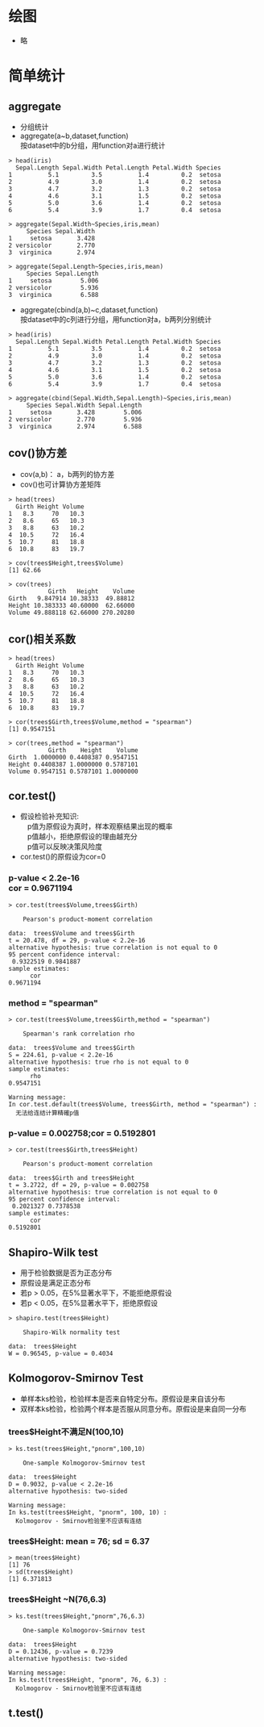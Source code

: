 # 绘图
- 略
# 简单统计
## aggregate
- 分组统计
- aggregate(a~b,dataset,function)<br>按dataset中的b分组，用function对a进行统计
```
> head(iris)
  Sepal.Length Sepal.Width Petal.Length Petal.Width Species
1          5.1         3.5          1.4         0.2  setosa
2          4.9         3.0          1.4         0.2  setosa
3          4.7         3.2          1.3         0.2  setosa
4          4.6         3.1          1.5         0.2  setosa
5          5.0         3.6          1.4         0.2  setosa
6          5.4         3.9          1.7         0.4  setosa
```
```
> aggregate(Sepal.Width~Species,iris,mean)
     Species Sepal.Width
1     setosa       3.428
2 versicolor       2.770
3  virginica       2.974
```
```
> aggregate(Sepal.Length~Species,iris,mean)
     Species Sepal.Length
1     setosa        5.006
2 versicolor        5.936
3  virginica        6.588
```
- aggregate(cbind(a,b)~c,dataset,function)<br>按dataset中的c列进行分组，用function对a，b两列分别统计
```
> head(iris)
  Sepal.Length Sepal.Width Petal.Length Petal.Width Species
1          5.1         3.5          1.4         0.2  setosa
2          4.9         3.0          1.4         0.2  setosa
3          4.7         3.2          1.3         0.2  setosa
4          4.6         3.1          1.5         0.2  setosa
5          5.0         3.6          1.4         0.2  setosa
6          5.4         3.9          1.7         0.4  setosa
```
```
> aggregate(cbind(Sepal.Width,Sepal.Length)~Species,iris,mean)
     Species Sepal.Width Sepal.Length
1     setosa       3.428        5.006
2 versicolor       2.770        5.936
3  virginica       2.974        6.588
```
## cov()协方差
- cov(a,b)： a，b两列的协方差
- cov()也可计算协方差矩阵
```
> head(trees)
  Girth Height Volume
1   8.3     70   10.3
2   8.6     65   10.3
3   8.8     63   10.2
4  10.5     72   16.4
5  10.7     81   18.8
6  10.8     83   19.7
```
```
> cov(trees$Height,trees$Volume)
[1] 62.66
```
```
> cov(trees)
           Girth   Height    Volume
Girth   9.847914 10.38333  49.88812
Height 10.383333 40.60000  62.66000
Volume 49.888118 62.66000 270.20280
```
## cor()相关系数
```
> head(trees)
  Girth Height Volume
1   8.3     70   10.3
2   8.6     65   10.3
3   8.8     63   10.2
4  10.5     72   16.4
5  10.7     81   18.8
6  10.8     83   19.7
```
```
> cor(trees$Girth,trees$Volume,method = "spearman")
[1] 0.9547151
```
```
> cor(trees,method = "spearman")
           Girth    Height    Volume
Girth  1.0000000 0.4408387 0.9547151
Height 0.4408387 1.0000000 0.5787101
Volume 0.9547151 0.5787101 1.0000000
```
## cor.test()
- 假设检验补充知识:<br>
&#8195;p值为原假设为真时，样本观察结果出现的概率<br>&#8195;p值越小，拒绝原假设的理由越充分<br>&#8195;p值可以反映决策风险度  
- cor.test()的原假设为cor=0
### p-value < 2.2e-16<br>cor = 0.9671194 
```
> cor.test(trees$Volume,trees$Girth)

	Pearson's product-moment correlation

data:  trees$Volume and trees$Girth
t = 20.478, df = 29, p-value < 2.2e-16
alternative hypothesis: true correlation is not equal to 0
95 percent confidence interval:
 0.9322519 0.9841887
sample estimates:
      cor 
0.9671194 
```
### method = "spearman"
```
> cor.test(trees$Volume,trees$Girth,method = "spearman")

	Spearman's rank correlation rho

data:  trees$Volume and trees$Girth
S = 224.61, p-value < 2.2e-16
alternative hypothesis: true rho is not equal to 0
sample estimates:
      rho 
0.9547151 

Warning message:
In cor.test.default(trees$Volume, trees$Girth, method = "spearman") :
  无法给连结计算精確p值
```
### p-value = 0.002758;cor = 0.5192801 
```
> cor.test(trees$Girth,trees$Height)

	Pearson's product-moment correlation

data:  trees$Girth and trees$Height
t = 3.2722, df = 29, p-value = 0.002758
alternative hypothesis: true correlation is not equal to 0
95 percent confidence interval:
 0.2021327 0.7378538
sample estimates:
      cor 
0.5192801 

```
## Shapiro-Wilk test
- 用于检验数据是否为正态分布
- 原假设是满足正态分布
- 若p > 0.05，在5%显著水平下，不能拒绝原假设
- 若p < 0.05，在5%显著水平下，拒绝原假设
```
> shapiro.test(trees$Height)

	Shapiro-Wilk normality test

data:  trees$Height
W = 0.96545, p-value = 0.4034
```
## Kolmogorov-Smirnov Test
- 单样本ks检验，检验样本是否来自特定分布。原假设是来自该分布
- 双样本ks检验，检验两个样本是否服从同意分布。原假设是来自同一分布
### trees$Height不满足N(100,10)
```
> ks.test(trees$Height,"pnorm",100,10)

	One-sample Kolmogorov-Smirnov test

data:  trees$Height
D = 0.9032, p-value < 2.2e-16
alternative hypothesis: two-sided

Warning message:
In ks.test(trees$Height, "pnorm", 100, 10) :
  Kolmogorov - Smirnov检验里不应该有连结
```
### trees$Height: mean = 76; sd = 6.37
```
> mean(trees$Height)
[1] 76
> sd(trees$Height)
[1] 6.371813
```
### trees$Height ~N(76,6.3)
```
> ks.test(trees$Height,"pnorm",76,6.3)

	One-sample Kolmogorov-Smirnov test

data:  trees$Height
D = 0.12436, p-value = 0.7239
alternative hypothesis: two-sided

Warning message:
In ks.test(trees$Height, "pnorm", 76, 6.3) :
  Kolmogorov - Smirnov检验里不应该有连结
```
## t.test()
